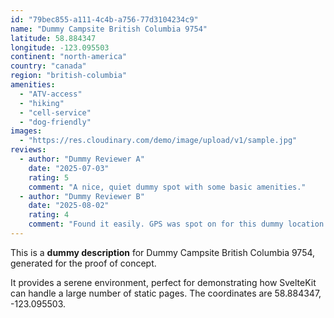 ```yaml
---
id: "79bec855-a111-4c4b-a756-77d3104234c9"
name: "Dummy Campsite British Columbia 9754"
latitude: 58.884347
longitude: -123.095503
continent: "north-america"
country: "canada"
region: "british-columbia"
amenities:
  - "ATV-access"
  - "hiking"
  - "cell-service"
  - "dog-friendly"
images:
  - "https://res.cloudinary.com/demo/image/upload/v1/sample.jpg"
reviews:
  - author: "Dummy Reviewer A"
    date: "2025-07-03"
    rating: 5
    comment: "A nice, quiet dummy spot with some basic amenities."
  - author: "Dummy Reviewer B"
    date: "2025-08-02"
    rating: 4
    comment: "Found it easily. GPS was spot on for this dummy location."
---
```


This is a **dummy description** for Dummy Campsite British Columbia 9754, generated for the proof of concept.

It provides a serene environment, perfect for demonstrating how SvelteKit can handle a large number of static pages. The coordinates are 58.884347, -123.095503.
